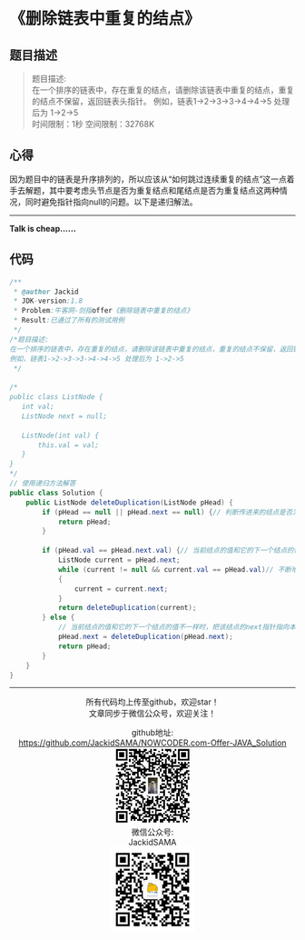 # 《删除链表中重复的结点》
## 题目描述
>题目描述:  
在一个排序的链表中，存在重复的结点，请删除该链表中重复的结点，重复的结点不保留，返回链表头指针。 例如，链表1->2->3->3->4->4->5 处理后为 1->2->5  
时间限制：1秒 空间限制：32768K

## 心得
因为题目中的链表是升序排列的，所以应该从“如何跳过连续重复的结点”这一点着手去解题，其中要考虑头节点是否为重复结点和尾结点是否为重复结点这两种情况，同时避免指针指向null的问题。以下是递归解法。  

***
**Talk is cheap......**
## 代码
```java
/**
 * @author Jackid
 * JDK-version:1.8
 * Problem:牛客网-剑指offer《删除链表中重复的结点》
 * Result:已通过了所有的测试用例
 */
/*题目描述:
在一个排序的链表中，存在重复的结点，请删除该链表中重复的结点，重复的结点不保留，返回链表头指针。 
例如，链表1->2->3->3->4->4->5 处理后为 1->2->5
 */

/*
public class ListNode {
   int val;
   ListNode next = null;

   ListNode(int val) {
       this.val = val;
   }
}
*/
// 使用递归方法解答
public class Solution {
	public ListNode deleteDuplication(ListNode pHead) {
		if (pHead == null || pHead.next == null) {// 判断传进来的结点是否为null或者它的下一个结点是否为null
			return pHead;
		}

		if (pHead.val == pHead.next.val) {// 当前结点的值和它的下一个结点的值是一样时，返回与该值不同的结点
			ListNode current = pHead.next;
			while (current != null && current.val == pHead.val)// 不断地往下搜索，不断地更新current
			{
				current = current.next;
			}
			return deleteDuplication(current);
		} else {
			// 当前结点的值和它的下一个结点的值不一样时，把该结点的next指针指向本函数的返回值(传入参数为该结点的下一结点，起到一个鉴定的作用)，最后返回该结点
			pHead.next = deleteDuplication(pHead.next);
			return pHead;
		}
	}
}
```  

***
<div align="center">
所有代码均上传至github，欢迎star！<br/>
文章同步于微信公众号，欢迎关注！  

github地址:  
https://github.com/JackidSAMA/NOWCODER.com-Offer-JAVA_Solution  
<img src="../github_qrcode.png" width="135"/>  
微信公众号:  
JackidSAMA  
<img src="../wechat_qrcode.jpg" width="150"/>
</div>
